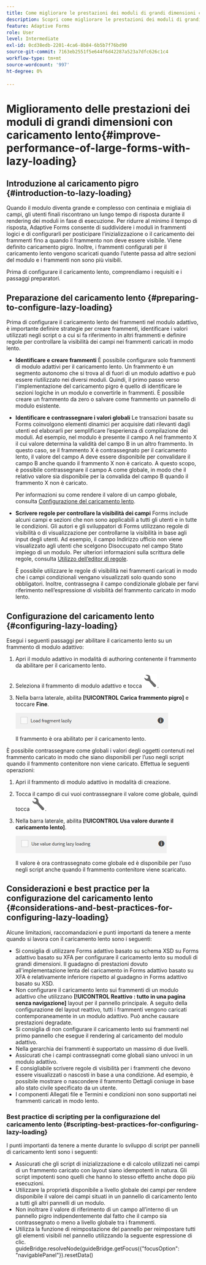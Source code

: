 ```yaml
---
title: Come migliorare le prestazioni dei moduli di grandi dimensioni con il caricamento lento?
description: Scopri come migliorare le prestazioni dei moduli di grandi dimensioni con caricamento lento. Il caricamento lento migliora notevolmente le prestazioni di Forms adattivo di grandi dimensioni e complesso rinviando l’inizializzazione e il caricamento dei frammenti di modulo fino a quando non sono visibili.
feature: Adaptive Forms
role: User
level: Intermediate
exl-id: 0cd38edb-2201-4ca6-8b84-6b5b7f76bd90
source-git-commit: 7163eb2551f5e644f6d42287a523a7dfc626c1c4
workflow-type: tm+mt
source-wordcount: '997'
ht-degree: 0%

---
```


# Miglioramento delle prestazioni dei moduli di grandi dimensioni con caricamento lento{#improve-performance-of-large-forms-with-lazy-loading}

## Introduzione al caricamento pigro {#introduction-to-lazy-loading}

Quando il modulo diventa grande e complesso con centinaia e migliaia di campi, gli utenti finali riscontrano un lungo tempo di risposta durante il rendering dei moduli in fase di esecuzione. Per ridurre al minimo il tempo di risposta, Adaptive Forms consente di suddividere i moduli in frammenti logici e di configurarli per posticipare l’inizializzazione o il caricamento dei frammenti fino a quando il frammento non deve essere visibile. Viene definito caricamento pigro. Inoltre, i frammenti configurati per il caricamento lento vengono scaricati quando l’utente passa ad altre sezioni del modulo e i frammenti non sono più visibili.

Prima di configurare il caricamento lento, comprendiamo i requisiti e i passaggi preparatori.

## Preparazione del caricamento lento {#preparing-to-configure-lazy-loading}

Prima di configurare il caricamento lento dei frammenti nel modulo adattivo, è importante definire strategie per creare frammenti, identificare i valori utilizzati negli script o a cui si fa riferimento in altri frammenti e definire regole per controllare la visibilità dei campi nei frammenti caricati in modo lento.

* **Identificare e creare frammenti**
È possibile configurare solo frammenti di modulo adattivi per il caricamento lento. Un frammento è un segmento autonomo che si trova al di fuori di un modulo adattivo e può essere riutilizzato nei diversi moduli. Quindi, il primo passo verso l&#39;implementazione del caricamento pigro è quello di identificare le sezioni logiche in un modulo e convertirle in frammenti. È possibile creare un frammento da zero o salvare come frammento un pannello di modulo esistente.

   <!--For more information about creating fragments, see [Adaptive Form Fragments](adaptive-form-fragments.md).-->

* **Identificare e contrassegnare i valori globali**
Le transazioni basate su Forms coinvolgono elementi dinamici per acquisire dati rilevanti dagli utenti ed elaborarli per semplificare l’esperienza di compilazione dei moduli. Ad esempio, nel modulo è presente il campo A nel frammento X il cui valore determina la validità del campo B in un altro frammento. In questo caso, se il frammento X è contrassegnato per il caricamento lento, il valore del campo A deve essere disponibile per convalidare il campo B anche quando il frammento X non è caricato. A questo scopo, è possibile contrassegnare il campo A come globale, in modo che il relativo valore sia disponibile per la convalida del campo B quando il frammento X non è caricato.

   Per informazioni su come rendere il valore di un campo globale, consulta [Configurazione del caricamento lento](lazy-loading-adaptive-forms.md#p-configuring-lazy-loading-p).

* **Scrivere regole per controllare la visibilità dei campi**
Forms include alcuni campi e sezioni che non sono applicabili a tutti gli utenti e in tutte le condizioni. Gli autori e gli sviluppatori di Forms utilizzano regole di visibilità o di visualizzazione per controllarne la visibilità in base agli input degli utenti. Ad esempio, il campo Indirizzo ufficio non viene visualizzato agli utenti che scelgono Disoccupato nel campo Stato impiego di un modulo. Per ulteriori informazioni sulla scrittura delle regole, consulta [Utilizzo dell’editor di regole](rule-editor.md).

   È possibile utilizzare le regole di visibilità nei frammenti caricati in modo che i campi condizionali vengano visualizzati solo quando sono obbligatori. Inoltre, contrassegna il campo condizionale globale per farvi riferimento nell’espressione di visibilità del frammento caricato in modo lento.

## Configurazione del caricamento lento {#configuring-lazy-loading}

Esegui i seguenti passaggi per abilitare il caricamento lento su un frammento di modulo adattivo:

1. Apri il modulo adattivo in modalità di authoring contenente il frammento da abilitare per il caricamento lento.
1. Seleziona il frammento di modulo adattivo e tocca ![configurare](assets/configure-icon.svg).
1. Nella barra laterale, abilita **[!UICONTROL Carica frammento pigro]** e toccare **Fine**.

   ![Abilita il caricamento lento per il frammento di modulo adattivo](assets/lazy-loading-fragment.png)

   Il frammento è ora abilitato per il caricamento lento.

È possibile contrassegnare come globali i valori degli oggetti contenuti nel frammento caricato in modo che siano disponibili per l’uso negli script quando il frammento contenitore non viene caricato. Effettua le seguenti operazioni:

1. Apri il frammento di modulo adattivo in modalità di creazione.
1. Tocca il campo di cui vuoi contrassegnare il valore come globale, quindi tocca ![configurare](assets/configure-icon.svg).
1. Nella barra laterale, abilita **[!UICONTROL Usa valore durante il caricamento lento]**.

   ![Campo di carico pigro nella barra laterale](assets/enable-lazy-loading.png)

   Il valore è ora contrassegnato come globale ed è disponibile per l’uso negli script anche quando il frammento contenitore viene scaricato.

## Considerazioni e best practice per la configurazione del caricamento lento {#considerations-and-best-practices-for-configuring-lazy-loading}

Alcune limitazioni, raccomandazioni e punti importanti da tenere a mente quando si lavora con il caricamento lento sono i seguenti:

* Si consiglia di utilizzare Forms adattivo basato su schema XSD su Forms adattivo basato su XFA per configurare il caricamento lento su moduli di grandi dimensioni. Il guadagno di prestazioni dovuto all&#39;implementazione lenta del caricamento in Forms adattivo basato su XFA è relativamente inferiore rispetto al guadagno in Forms adattivo basato su XSD.
* Non configurare il caricamento lento sui frammenti di un modulo adattivo che utilizzano **[!UICONTROL Reattivo : tutto in una pagina senza navigazione]** layout per il pannello principale. A seguito della configurazione del layout reattivo, tutti i frammenti vengono caricati contemporaneamente in un modulo adattivo. Può anche causare prestazioni degradate.
* Si consiglia di non configurare il caricamento lento sui frammenti nel primo pannello che esegue il rendering al caricamento del modulo adattivo.
* Nella gerarchia dei frammenti è supportato un massimo di due livelli.
* Assicurati che i campi contrassegnati come globali siano univoci in un modulo adattivo.
* È consigliabile scrivere regole di visibilità per i frammenti che devono essere visualizzati o nascosti in base a una condizione. Ad esempio, è possibile mostrare o nascondere il frammento Dettagli coniuge in base allo stato civile specificato da un utente.
* I componenti Allegati file e Termini e condizioni non sono supportati nei frammenti caricati in modo lento.

### Best practice di scripting per la configurazione del caricamento lento {#scripting-best-practices-for-configuring-lazy-loading}

I punti importanti da tenere a mente durante lo sviluppo di script per pannelli di caricamento lenti sono i seguenti:

* Assicurati che gli script di inizializzazione e di calcolo utilizzati nei campi di un frammento caricato con layout siano idempotenti in natura. Gli script impotenti sono quelli che hanno lo stesso effetto anche dopo più esecuzioni.
* Utilizzare la proprietà disponibile a livello globale dei campi per rendere disponibile il valore dei campi situati in un pannello di caricamento lento a tutti gli altri pannelli di un modulo.
* Non inoltrare il valore di riferimento di un campo all’interno di un pannello pigro indipendentemente dal fatto che il campo sia contrassegnato o meno a livello globale tra i frammenti.
* Utilizza la funzione di reimpostazione del pannello per reimpostare tutti gli elementi visibili nel pannello utilizzando la seguente espressione di clic.\
   guideBridge.resolveNode(guideBridge.getFocus({&quot;focusOption&quot;: &quot;navigablePanel&quot;}).resetData()
